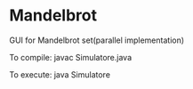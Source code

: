 # Mandelbrot
GUI for Mandelbrot set(parallel implementation)

To compile: javac Simulatore.java

To execute: java Simulatore
